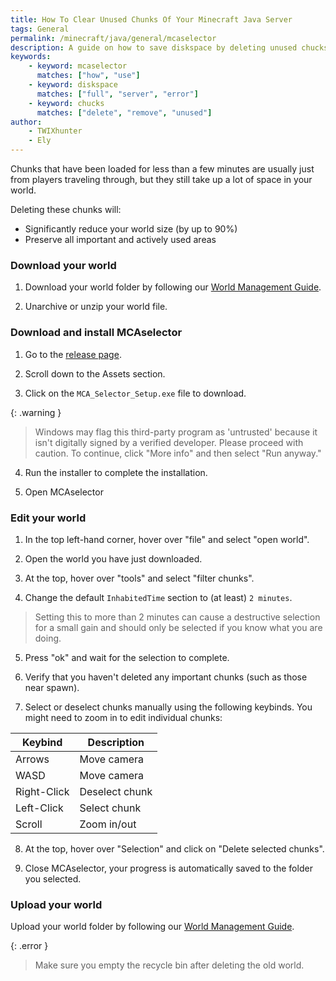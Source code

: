 ```yaml
---
title: How To Clear Unused Chunks Of Your Minecraft Java Server
tags: General
permalink: /minecraft/java/general/mcaselector
description: A guide on how to save diskspace by deleting unused chucks using MCAselector.
keywords:
    - keyword: mcaselector
      matches: ["how", "use"]
    - keyword: diskspace
      matches: ["full", "server", "error"]
    - keyword: chucks
      matches: ["delete", "remove", "unused"]
author:
    - TWIXhunter
    - Ely
---
```


Chunks that have been loaded for less than a few minutes are usually just from players traveling through, but they still take up a lot of space in your world.

Deleting these chunks will:
- Significantly reduce your world size (by up to 90%)
- Preserve all important and actively used areas

### Download your world
1. Download your world folder by following our [World Management Guide](https://kb.falixnodes.net/minecraft/java/general/world-management#downloading-your-world).

2. Unarchive or unzip your world file.

### Download and install MCAselector
1. Go to the [release page](https://github.com/Querz/mcaselector/releases).

2. Scroll down to the Assets section.

3. Click on the `MCA_Selector_Setup.exe` file to download.

{: .warning }

> Windows may flag this third-party program as 'untrusted' because it isn't digitally signed by a verified developer. Please proceed with caution.
> To continue, click "More info" and then select "Run anyway."

4. Run the installer to complete the installation.

5. Open MCAselector

### Edit your world
1. In the top left-hand corner, hover over "file" and select "open world".

2. Open the world you have just downloaded.

3. At the top, hover over "tools" and select "filter chunks".

4. Change the default `InhabitedTime` section to (at least) `2 minutes`.

> Setting this to more than 2 minutes can cause a destructive selection for a small gain and should only be selected if you know what you are doing.

5. Press "ok" and wait for the selection to complete.

6. Verify that you haven't deleted any important chunks (such as those near spawn).

7. Select or deselect chunks manually using the following keybinds. You might need to zoom in to edit individual chunks:

| Keybind      	| Description    	|
|--------------	|----------------	|
| Arrows       	| Move camera    	|
| WASD         	| Move camera    	|
| Right-Click  	| Deselect chunk 	|
| Left-Click   	| Select chunk   	|
| Scroll       	| Zoom in/out    	|

8. At the top, hover over "Selection" and click on "Delete selected chunks".

9. Close MCAselector, your progress is automatically saved to the folder you selected.

### Upload your world
Upload your world folder by following our [World Management Guide](https://kb.falixnodes.net/minecraft/java/general/world-management#uploading-your-world).

{: .error }

> Make sure you empty the recycle bin after deleting the old world.